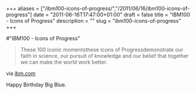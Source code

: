 +++
aliases = ["/ibm100-icons-of-progress/","/2011/06/16/ibm100-icons-of-progress"]
date = "2011-06-16T17:47:00+01:00"
draft = false
title = "IBM100 - Icons of Progress"
description = ""
slug = "ibm100-icons-of-progress"
+++

#"IBM100 - Icons of Progress"


 <div class="posterous_bookmarklet_entry">
 <blockquote class="posterous_short_quote">These 100 iconic momentsthese Icons of Progressdemonstrate our faith in science, our pursuit of knowledge and our belief that together we can make the world work better.</blockquote>

<div class="posterous_quote_citation">via <a href="http://www.ibm.com/ibm100/us/en/icons/">ibm.com</a></div>
 <p>Happy Birthday Big Blue.</p></div>
 